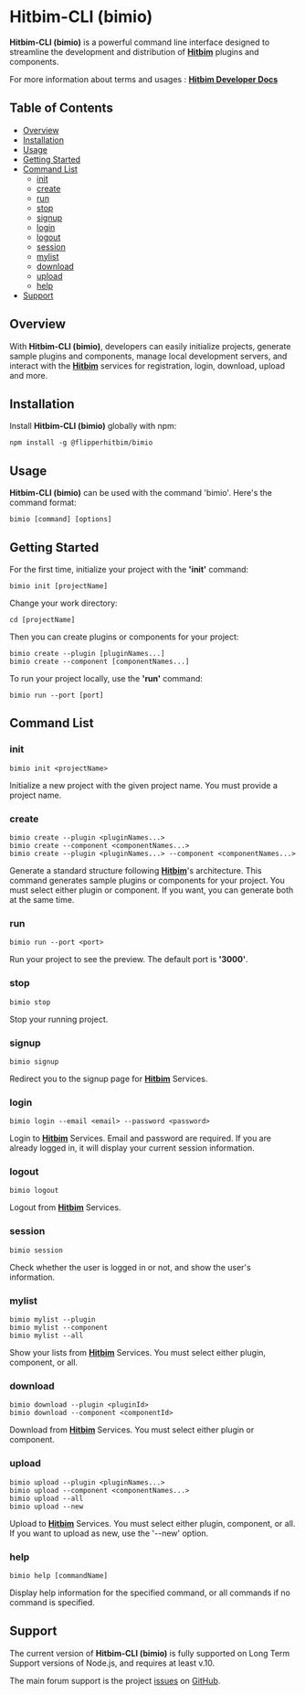 # Hitbim-CLI (bimio)

**Hitbim-CLI (bimio)** is a powerful command line interface designed to streamline the development and distribution of **[Hitbim](https://developer.hitbim.com)** plugins and components.

For more information about terms and usages : **[Hitbim Developer Docs](https://developer.hitbim.com/bim/docs)**

## Table of Contents

- [Overview](#overview)
- [Installation](#installation)
- [Usage](#usage)
- [Getting Started](#getting-started)
- [Command List](#command-list)
  - [init](#init)
  - [create](#create)
  - [run](#run)
  - [stop](#stop)
  - [signup](#signup)
  - [login](#login)
  - [logout](#logout)
  - [session](#session)
  - [mylist](#mylist)
  - [download](#download)
  - [upload](#upload)
  - [help](#help)
- [Support](#support)

## Overview

With **Hitbim-CLI (bimio)**, developers can easily initialize projects, generate sample plugins and components, manage local development servers, and interact with the **[Hitbim](https://developer.hitbim.com)** services for registration, login, download, upload and more.

## Installation

Install **Hitbim-CLI (bimio)** globally with npm:

```
npm install -g @flipperhitbim/bimio
```

## Usage

**Hitbim-CLI (bimio)** can be used with the command 'bimio'. Here's the command format:

```
bimio [command] [options]
```

## Getting Started

For the first time, initialize your project with the **'init'** command:

```
bimio init [projectName]
```

Change your work directory:

```
cd [projectName]
```

Then you can create plugins or components for your project:

```
bimio create --plugin [pluginNames...]
bimio create --component [componentNames...]
```

To run your project locally, use the **'run'** command:

```
bimio run --port [port]
```

## Command List

### init

```
bimio init <projectName>
```

Initialize a new project with the given project name. You must provide a project name.

### create

```
bimio create --plugin <pluginNames...>
bimio create --component <componentNames...>
bimio create --plugin <pluginNames...> --component <componentNames...>
```

Generate a standard structure following **[Hitbim](https://developer.hitbim.com)**'s architecture. This command generates sample plugins or components for your project. You must select either plugin or component. If you want, you can generate both at the same time.

### run

```
bimio run --port <port>
```

Run your project to see the preview. The default port is **'3000'**.

### stop

```
bimio stop
```

Stop your running project.

### signup

```
bimio signup
```

Redirect you to the signup page for **[Hitbim](https://developer.hitbim.com)** Services.

### login

```
bimio login --email <email> --password <password>
```

Login to **[Hitbim](https://developer.hitbim.com)** Services. Email and password are required. If you are already logged in, it will display your current session information.

### logout

```
bimio logout
```

Logout from **[Hitbim](https://developer.hitbim.com)** Services.

### session

```
bimio session
```

Check whether the user is logged in or not, and show the user's information.

### mylist

```
bimio mylist --plugin
bimio mylist --component
bimio mylist --all
```

Show your lists from **[Hitbim](https://developer.hitbim.com)** Services. You must select either plugin, component, or all.

### download

```
bimio download --plugin <pluginId>
bimio download --component <componentId>
```

Download from **[Hitbim](https://developer.hitbim.com)** Services. You must select either plugin or component.

### upload

```
bimio upload --plugin <pluginNames...>
bimio upload --component <componentNames...>
bimio upload --all
bimio upload --new
```

Upload to **[Hitbim](https://developer.hitbim.com)** Services. You must select either plugin, component, or all. If you want to upload as new, use the '--new' option.

### help

```
bimio help [commandName]
```

Display help information for the specified command, or all commands if no command is specified.

## Support

The current version of **Hitbim-CLI (bimio)** is fully supported on Long Term Support versions of Node.js, and requires at least v.10.

The main forum support is the project [issues](https://github.com/HitbimGit/bimio/issues) on [GitHub](https://github.com/HitbimGit/bimio).
